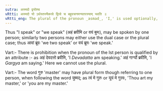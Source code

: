 ```yaml
---
sutra: अस्मदो द्वयोश्च
vRtti: अस्मदो यो ऽर्थस्तस्यैकत्वे द्वित्वे च बहुवचनमन्यतरस्याम् भवति ॥
vRtti_eng: The plural of the pronoun _asmad_, 'I,' is used optionally, though the sense requires a singular or dual number.
---
```

Thus "I speak" or "we speak" (अहं ब्रवीमि or वयं बुमः), may be spoken by one person; similarly two persons may either use the dual case or the plural case; thus आवां ब्रूवः 'we two speak' or वयं ब्रूमः 'we speak.'

Vart:- There is prohibition when the pronoun of the Ist person is qualified by an attribute :- as अहं देवदत्तो ब्रवीमि, 'I _Devadatta_ am speaking.' अहं गार्ग्यो ब्रवीमि, 'I _Gargya_ am saying.' Here we cannot use the plural.

Vart:- The word गुरु 'master' may have plural form though referring to one person, when following the word युष्मद्; as त्वं मे गुरुः or यूयं मे गुरवः, 'Thou art my master,' or 'you are my master.'
